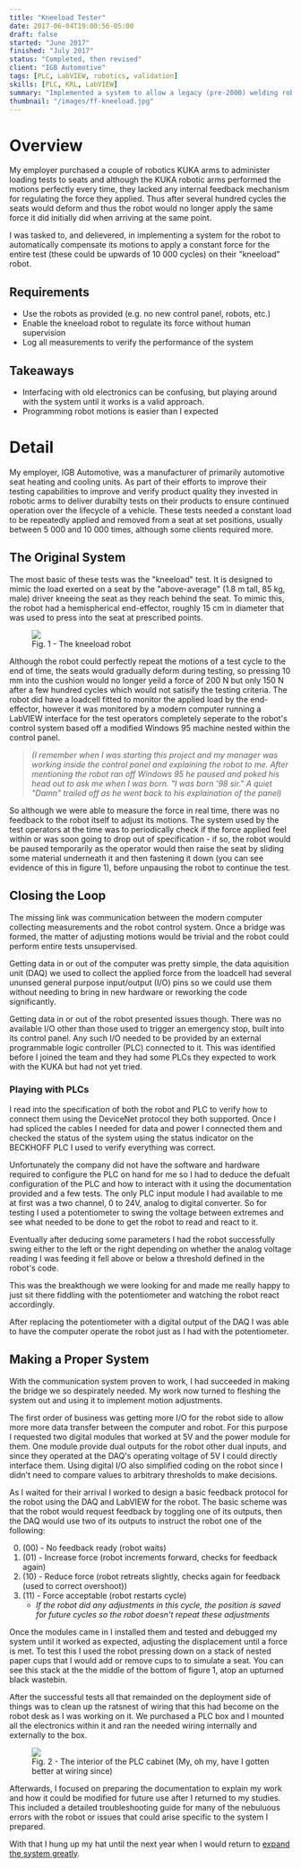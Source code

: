 ```yaml
---
title: "Kneeload Tester"
date: 2017-06-04T19:00:56-05:00
draft: false
started: "June 2017"
finished: "July 2017"
status: "Completed, then revised"
client: "IGB Automotive"
tags: [PLC, LabVIEW, robotics, validation]
skills: [PLC, KRL, LabVIEW]
summary: "Implemented a system to allow a legacy (pre-2000) welding robot to recieve force feedback from a modern computer."
thumbnail: "/images/ff-kneeload.jpg"
---
```


# Overview

My employer purchased a couple of robotics KUKA arms to administer loading tests to seats and although the 
KUKA robotic arms performed the motions perfectly every time, they lacked any internal feedback mechanism 
for regulating the force they applied. Thus after several hundred cycles the seats would deform and thus the 
robot would no longer apply the same force it did initially did when arriving at the same point. 

I was tasked to, and delievered, in implementing a system for the robot to automatically compensate its 
motions to apply a constant force for the entire test (these could be upwards of 10 000 cycles) on their 
"kneeload" robot.

## Requirements

- Use the robots as provided (e.g. no new control panel, robots, etc.)
- Enable the kneeload robot to regulate its force without human supervision
- Log all measurements to verify the performance of the system

## Takeaways

- Interfacing with old electronics can be confusing, but playing around with the system until it works is a 
valid approach.
- Programming robot motions is easier than I expected

# Detail

My employer, IGB Automotive, was a manufacturer of primarily automotive seat heating and cooling units. As part 
of their efforts to improve their testing capabilities to improve and verify product quality they invested in 
robotic arms to deliver durabilty tests on their products to ensure continued operation over the lifecycle of 
a vehicle. These tests needed a constant load to be repeatedly applied and removed from a seat at set 
positions, usually between 5 000 and 10 000 times, although some clients required more.

## The Original System

The most basic of these tests was the "kneeload" test. It is designed to mimic the load exerted on a seat by 
the "above-average" (1.8 m tall, 85 kg, male) driver kneeing the seat as they reach behind the seat. To mimic 
this, the robot had a hemispherical end-effector, roughly 15 cm in diameter that was used to press into the 
seat at prescribed points.

<figure>
<img src="/images/ff-kneeload.jpg">
<figcaption>Fig. 1 - The kneeload robot</figcaption>
</figure>

Although the robot could perfectly repeat the motions of a test cycle to the end of time, the seats would 
gradually deform during testing, so pressing 10 mm into the cushion would no longer yeild a force of 200 N 
but only 150 N after a few hundred cycles which would not satisify the testing criteria. The robot did have 
a loadcell fitted to monitor the applied load by the end-effector, however it was monitored by a modern 
computer running a LabVIEW interface for the test operators completely seperate to the robot's control 
system based off a modified Windows 95 machine nested within the control panel. 

> *(I remember when I was starting this project and my manager was working inside the control panel and explaining* 
> *the robot to me. After mentioning the robot ran off Windows 95 he paused and poked his head out to ask me when* 
> *I was born. "I was born '98 sir." A quiet "Damn" trailed off as he went back to his explaination of the panel)*

So although we were able to measure the force in real time, there was no feedback to the robot itself to 
adjust its motions. The system used by the test operators at the time was to periodically check if the force 
applied feel within or was soon going to drop out of specification - if so, the robot would be paused 
temporarily as the operator would then raise the seat by sliding some material underneath it and then 
fastening it down (you can see evidence of this in figure 1), before unpausing the robot to continue the test.

## Closing the Loop

The missing link was communication between the modern computer collecting measurements and the robot 
control system. Once a bridge was formed, the matter of adjusting motions would be trivial and the robot 
could perform entire tests unsupervised.

Getting data in or out of the computer was pretty simple, the data aquisition unit (DAQ) we used to collect 
the applied force from the loadcell had several ununsed general purpose input/output (I/O) pins so we could 
use them without needing to bring in new hardware or reworking the code significantly.

Getting data in or out of the robot presented issues though. There was no available I/O other than those 
used to trigger an emergency stop, built into its control panel. Any such I/O needed to be provided by 
an external programmable logic controller (PLC) connected to it. This was identified before I joined the 
team and they had some PLCs they expected to work with the KUKA but had not yet tried.

### Playing with PLCs

I read into the specification of both the robot and PLC to verify how to connect them using the DeviceNet 
protocol they both supported. Once I had spliced the cables I needed for data and power I connected them 
and checked the status of the system using the status indicator on the BECKHOFF PLC I used to verify 
everything was correct.

Unfortunately the company did not have the software and hardware required to configure the PLC on hand 
for me so I had to deduce the defualt configuration of the PLC and how to interact with it using the 
documentation provided and a few tests. The only PLC input module I had available to me at first was a 
two channel, 0 to 24V, analog to digital converter. So for testing I used a potentiometer to swing the 
voltage between extremes and see what needed to be done to get the robot to read and react to it.

Eventually after deducing some parameters I had the robot successfully swing either to the left or the 
right depending on whether the analog voltage reading I was feeding it fell above or below a threshold 
defined in the robot's code. 

This was the breakthough we were looking for and made me really happy to just sit there fiddling with 
the potentiometer and watching the robot react accordingly.

After replacing the potentiometer with a digital output of the DAQ I was able to have the computer 
operate the robot just as I had with the potentiometer.

## Making a Proper System

With the communication system proven to work, I had succeeded in making the bridge we so despirately needed. 
My work now turned to fleshing the system out and using it to implement motion adjustments. 

The first order of business was getting more I/O for the robot side to allow more more data transfer 
between the computer and robot. For this purpose I requested two digital modules that worked at 5V and 
the power module for them. One module provide dual outputs for the robot other dual inputs, and since 
they operated at the DAQ's operating voltage of 5V I could directly interface them. Using digital 
I/O also simplified coding on the robot since I didn't need to compare values to arbitrary thresholds 
to make decisions.

As I waited for their arrival I worked to design a basic feedback protocol for the robot using the 
DAQ and LabVIEW for the robot. The basic scheme was that the robot would request feedback by toggling 
one of its outputs, then the DAQ would use two of its outputs to instruct the robot one of the following: 

0. (00) - No feedback ready (robot waits)
1. (01) - Increase force (robot increments forward, checks for feedback again)
2. (10) - Reduce force (robot retreats slightly, checks again for feedback (used to correct overshoot))
3. (11) - Force acceptable (robot restarts cycle)
   - *If the robot did any adjustments in this cycle, the position is saved for future cycles so the robot doesn't repeat these adjustments*

Once the modules came in I installed them and tested and debugged my system until it worked as expected, 
adjusting the displacement until a force is met. To test this I used the robot pressing down on a stack 
of nested paper cups that I would add or remove cups to to simulate a seat. You can see this stack at the 
the middle of the bottom of figure 1, atop an upturned black wastebin.

After the successful tests all that remainded on the deployment side of things was to clean up the 
ratsnest of wiring that this had become on the robot desk as I was working on it. We purchased a PLC box 
and I mounted all the electronics within it and ran the needed wiring internally and externally to the box.

<figure>
<img src="/images/kl-plc.jpg">
<figcaption>Fig. 2 - The interior of the PLC cabinet (My, oh my, have I gotten better at wiring since)</figcaption>
</figure>

Afterwards, I focused on preparing the documentation to explain my work and how it could be modified for 
future use after I returned to my studies. This included a detailed troubleshooting guide for many of 
the nebuluous errors with the robot or issues that could arise specific to the system I prepared.

With that I hung up my hat until the next year when I would return to [expand the system greatly](/projects/work/force-feedback).

